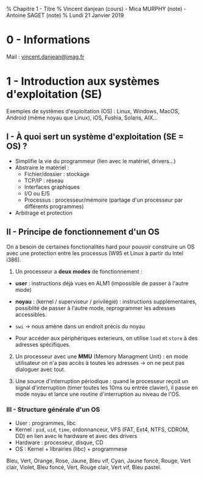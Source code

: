 % Chapitre 1 - Titre
% Vincent danjean (cours) - Mica MURPHY (note) - Antoine SAGET (note)
% Lundi 21 Janvier 2019

# 0 - Informations

Mail : vincent.danjean@imag.fr

# 1 - Introduction aux systèmes d'exploitation (SE)

Exemples de systèmes d'exploitation (OS) : Linux, Windows, MacOS, Android (même noyau que Linux), iOS, Fushia, Solaris, AIX...

## I - À quoi sert un système d'exploitation (SE = OS) ?

- Simplifie la vie du programmeur (lien avec le matériel, drivers...)
- Abstraire le matériel :
  - Fichier/dossier : stockage
  - TCP/IP : réseau
  - Interfaces graphiques
  - I/O ou E/S
  - Processus : processeur/mémoire (partage d'un processeur par différents programmes)
- Arbitrage et protection

## II - Principe de fonctionnement d'un OS

On a besoin de certaines fonctionalités hard pour pouvoir construire un OS avec une protection entre les processus (W95 et Linux à partir du Intel i386).

1. Un processeur a **deux modes** de fonctionnement :

- **user** : instructions déjà vues en ALM1 (impossible de passer à l'autre mode)
- **noyau** : (kernel / superviseur / privilégié) : instructions supplémentaires, possiblité de passer à l'autre mode, reprogrammer les adresses accessibles.

- `swi` $\rightarrow$ nous amène dans un endroit précis du noyau
- Pour accéder aux périphériques exterieurs, on utilise `load` et `store` à des adresses spécifiques.

2. Un processeur avec une **MMU** (Memory Managment Unit) : en mode utilisateur on n'a pas accès à toutes les adresses $\rightarrow$ on ne peut pas dialoguer avec tout.

3. Une source d'interruption périodique :
quand le processeur reçoit un signal d'interruption (timer toutes les 10ms ou entrée clavier), il passe en mode noyau et lance une routine d'interruption au niveau de l'OS.

### III - Structure générale d'un OS

- User : programmes, libc
- Kernel : `pid`, `uid`, `time`, ordonnanceur, VFS (FAT, Ext4, NTFS, CDROM, DD) en lien avec le hardware et avec des drivers
- Hardware : processeur, disque, CD
- OS : Kernel + librairies (libc) + programmese





Bleu, Vert, Orange, Rose, Jaune, Bleu vif, Cyan, Jaune foncé, Rouge, Vert clair, Violet, Bleu foncé, Vert, Rouge clair, Vert vif, Bleu pastel.
